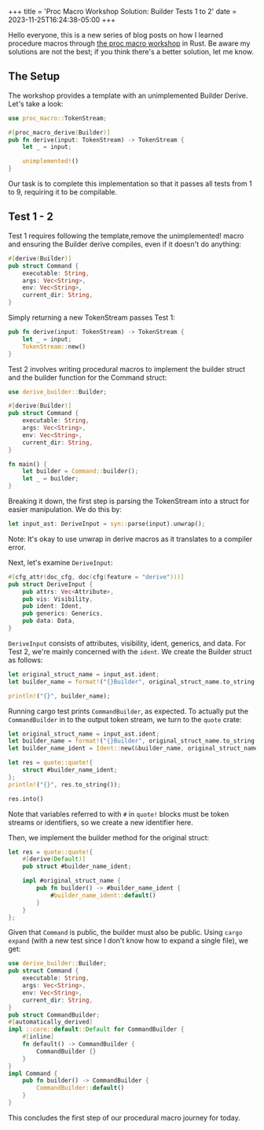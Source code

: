 +++
title = 'Proc Macro Workshop Solution: Builder Tests 1 to 2'
date = 2023-11-25T16:24:38-05:00
+++

Hello everyone, this is a new series of blog posts on how I learned procedure macros through [the proc macro workshop](https://github.com/dtolnay/proc-macro-workshop) in Rust. Be aware my solutions are not the best; if you think there's a better solution, let me know.

## The Setup
The workshop provides a template with an unimplemented Builder Derive. Let's take a look:
```rs 
use proc_macro::TokenStream;

#[proc_macro_derive(Builder)]
pub fn derive(input: TokenStream) -> TokenStream {
    let _ = input;

    unimplemented!()
}
```

Our task is to complete this implementation so that it passes all tests from 1 to 9, requiring it to be compilable.

## Test 1 - 2
Test 1 requires following the template,remove the unimplemented! macro and ensuring the Builder derive compiles, even if it doesn't do anything:
```rs
#[derive(Builder)]
pub struct Command {
    executable: String,
    args: Vec<String>,
    env: Vec<String>,
    current_dir: String,
}

```
Simply returning a new TokenStream passes Test 1:
```rs
pub fn derive(input: TokenStream) -> TokenStream {
    let _ = input;
    TokenStream::new()
}
```

Test 2 involves writing procedural macros to implement the builder struct and the builder function for the Command struct:
```rs
use derive_builder::Builder;

#[derive(Builder)]
pub struct Command {
    executable: String,
    args: Vec<String>,
    env: Vec<String>,
    current_dir: String,
}

fn main() {
    let builder = Command::builder();
    let _ = builder;
}
```

Breaking it down, the first step is parsing the TokenStream into a struct for easier manipulation. We do this by:
```rs
let input_ast: DeriveInput = syn::parse(input).unwrap();
```
Note: It's okay to use unwrap in derive macros as it translates to a compiler error.

Next, let's examine `DeriveInput`:
```rs
#[cfg_attr(doc_cfg, doc(cfg(feature = "derive")))]
pub struct DeriveInput {
    pub attrs: Vec<Attribute>,
    pub vis: Visibility,
    pub ident: Ident,
    pub generics: Generics,
    pub data: Data,
}
```

`DeriveInput` consists of attributes, visibility, ident, generics, and data. For Test 2, we're mainly concerned with the `ident`. We create the Builder struct as follows:
```rs
let original_struct_name = input_ast.ident;
let builder_name = format!("{}Builder", original_struct_name.to_string());

println!("{}", builder_name);
```
Running cargo test prints `CommandBuilder`, as expected. To actually put the `CommandBuilder` in to the output token stream, we turn to the `quote` crate:

```rs
let original_struct_name = input_ast.ident;
let builder_name = format!("{}Builder", original_struct_name.to_string());
let builder_name_ident = Ident::new(&builder_name, original_struct_name.span());

let res = quote::quote!{
    struct #builder_name_ident;
};
println!("{}", res.to_string());

res.into()
```
Note that variables referred to with `#` in `quote!` blocks must be token streams or identifiers, so we create a new identifier here. 

Then, we implement the builder method for the original struct:
```rs
let res = quote::quote!{
    #[derive(Default)]
    pub struct #builder_name_ident;

    impl #original_struct_name {
        pub fn builder() -> #builder_name_ident {
            #builder_name_ident::default()
        }
    }
};
```

Given that `Command` is public, the builder must also be public. Using `cargo expand` (with a new test since I don't know how to expand a single file), we get:
```rs
use derive_builder::Builder;
pub struct Command {
    executable: String,
    args: Vec<String>,
    env: Vec<String>,
    current_dir: String,
}
pub struct CommandBuilder;
#[automatically_derived]
impl ::core::default::Default for CommandBuilder {
    #[inline]
    fn default() -> CommandBuilder {
        CommandBuilder {}
    }
}
impl Command {
    pub fn builder() -> CommandBuilder {
        CommandBuilder::default()
    }
}
```

This concludes the first step of our procedural macro journey for today.

